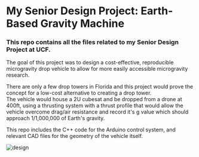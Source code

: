# My Senior Design Project: Earth-Based Gravity Machine

### This repo contains all the files related to my Senior Design Project at UCF. 
  
The goal of this project was to design a cost-effective, reproducible microgravity drop vehicle to allow for more easily accessible microgravity research.  
  
There are only a few drop towers in Florida and this project would prove the concept for a low-cost alternative to creating a drop tower.  
The vehicle would house a 2U cubesat and be dropped from a drone at 400ft, using a thrusting system with a thrust profile
that would allow the vehicle overcome drag/air resistance and record it's g value which should approach 1/1,000,000 of Earth's gravity.
  
  
This repo includes the C++ code for the Arduino control system, and relevant CAD files for the geometry of the vehicle itself.

![design](https://user-images.githubusercontent.com/33460839/108903660-67346100-75d2-11eb-887d-dd5b54ca0fd4.png)

